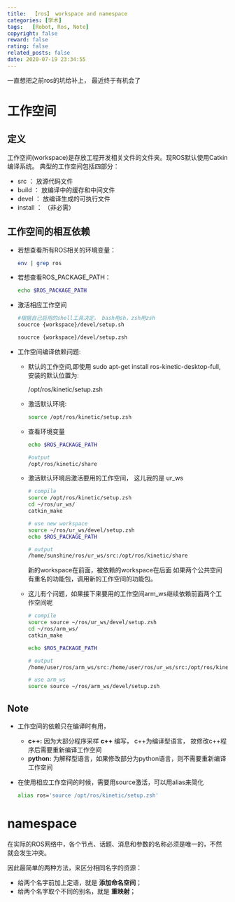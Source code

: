 ```yaml
---
title:  【ros】 workspace and namespace
categories: [学术]
tags:   [Robot, Ros, Note]
copyright: false
reward: false
rating: false
related_posts: false
date: 2020-07-19 23:34:55
---
```


一直想把之前ros的坑给补上， 最近终于有机会了
# 工作空间
## 定义
工作空间(workspace)是存放工程开发相关文件的文件夹。现ROS默认使用Catkin编译系统。
典型的工作空间包括四部分：
- src ： 放源代码文件
- build ： 放编译中的缓存和中间文件
- devel ： 放编译生成的可执行文件
- install ： （非必需）

## 工作空间的相互依赖
- 若想查看所有ROS相关的环境变量： 
    ```bash
    env | grep ros
    ```
- 若想查看ROS_PACKAGE_PATH：
    ```bash
    echo $ROS_PACKAGE_PATH 
    ```
- 激活相应工作空间
    ```bash
    #根据自己启用的shell工具决定， bash用sh，zsh用zsh
    soucrce {workspace}/devel/setup.sh

    soucrce {workspace}/devel/setup.zsh
    ```
- 工作空间编译依赖问题:
    - 默认的工作空间,即使用 sudo apt-get install ros-kinetic-desktop-full, 安装的默认位置为:
        
        /opt/ros/kinetic/setup.zsh

    - 激活默认环境:
        ```bash
        source /opt/ros/kinetic/setup.zsh
        ```
    - 查看环境变量
        ```bash
        echo $ROS_PACKAGE_PATH 
        
        #output
        /opt/ros/kinetic/share     
        ```
    - 激活默认环境后激活要用的工作空间， 这儿我的是 ur_ws
        ```bash
        # compile
        source /opt/ros/kinetic/setup.zsh
        cd ~/ros/ur_ws/
        catkin_make
        
        # use new workspace
        source ~/ros/ur_ws/devel/setup.zsh
        echo $ROS_PACKAGE_PATH
        
        # output                         
        /home/sunshine/ros/ur_ws/src:/opt/ros/kinetic/share

        ```
        新的workspace在前面，被依赖的workspace在后面 如果两个公共空间有重名的功能包，调用新的工作空间的功能包。

    - 这儿有个问题，如果接下来要用的工作空间arm_ws继续依赖前面两个工作空间呢
        ```bash
        # compile
        source source ~/ros/ur_ws/devel/setup.zsh
        cd ~/ros/arm_ws/
        catkin_make

        echo $ROS_PACKAGE_PATH
        
        # output                         
        /home/user/ros/arm_ws/src:/home/user/ros/ur_ws/src:/opt/ros/kinetic/share

        # use arm_ws
        source source ~/ros/arm_ws/devel/setup.zsh
        ```
## Note
- 工作空间的依赖只在编译时有用，
    - **c++:** 因为大部分程序采样 **c++** 编写， c++为编译型语言， 故修改c++程序后需要重新编译工作空间
    - **python:** 为解释型语言，如果修改部分为python语言，则不需要重新编译工作空间
  
- 在使用相应工作空间的时候，需要用source激活，可以用alias来简化
    ```bash
    alias ros='source /opt/ros/kinetic/setup.zsh'
    ```

# namespace
在实际的ROS网络中，各个节点、话题、消息和参数的名称必须是唯一的，不然就会发生冲突。

因此最简单的两种方法，来区分相同名字的资源：

- 给两个名字前加上定语，就是 **添加命名空间**；
- 给两个名字取个不同的别名，就是 **重映射**；


